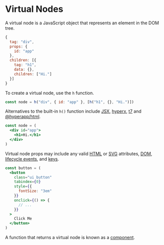 # Virtual Nodes

A virtual node is a JavaScript object that represents an element in the DOM tree.

```js
{
  tag: "div",
  props: {
    id: "app"
  },
  children: [{
    tag: "h1",
    data: {},
    children: ["Hi."]
  }]
}
```

To create a virtual node, use the `h` function.

```js
const node = h("div", { id: "app" }, [h("h1", {}, "Hi.")])
```

Alternatives to the built-in `h()` function include [JSX](https://facebook.github.io/jsx/), [hyperx](https://github.com/choojs/hyperx), [t7](https://github.com/trueadm/t7) and [@hyperapp/html](https://github.com/hyperapp/html).

```jsx
const node = (
  <div id="app">
    <h1>Hi.</h1>
  </div>
)
```

Virtual node props may include any valid [HTML](https://developer.mozilla.org/en-US/docs/Web/HTML/Attributes) or [SVG](https://developer.mozilla.org/en-US/docs/Web/SVG/Attribute) attributes, [DOM](https://developer.mozilla.org/en-US/docs/Web/Events), [lifecycle events](lifecycle-events.md), and [keys](keys.md).

```jsx
const button = (
  <button
    class="ui button"
    tabindex={0}
    style={{
      fontSize: "3em"
    }}
    onclick={() => {
      // ...
    }}
  >
    Click Me
  </button>
)
```

A function that returns a virtual node is known as a [component](components.md).
